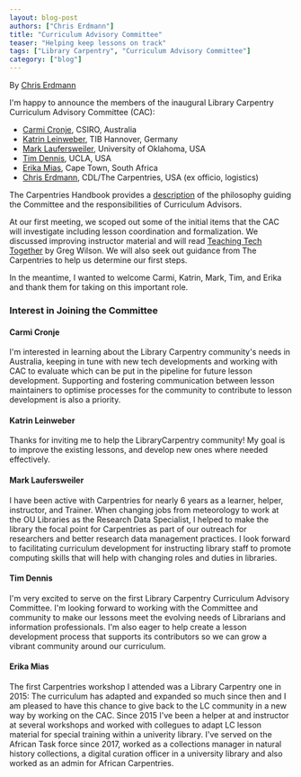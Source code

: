 ```yaml
---
layout: blog-post
authors: ["Chris Erdmann"]
title: "Curriculum Advisory Committee"
teaser: "Helping keep lessons on track"
tags: ["Library Carpentry", "Curriculum Advisory Committee"]
category: ["blog"]
---
```


By [Chris Erdmann](https://twitter.com/libcce)

I'm happy to announce the members of the inaugural Library Carpentry Curriculum Advisory Committee (CAC):

- [Carmi Cronje](https://twitter.com/machinical), CSIRO, Australia
- [Katrin Leinweber](https://twitter.com/gittaca), TIB Hannover, Germany
- [Mark Laufersweiler](https://twitter.com/laufers), University of Oklahoma, USA
- [Tim Dennis](https://twitter.com/jt14den), UCLA, USA
- [Erika Mias](https://twitter.com/erikamias), Cape Town, South Africa
- [Chris Erdmann](https://twitter.com/libcce), CDL/The Carpentries, USA (ex officio, logistics)

The Carpentries Handbook provides a 
[description](https://docs.carpentries.org/topic_folders/lesson_development/lesson_development_roles.html#curriculum-advisory-committee) 
of the philosophy guiding the Committee and the responsibilities of Curriculum Advisors. 

At our first meeting, we scoped out some of the initial items that the CAC will investigate including lesson coordination and formalization. We discussed improving instructor material and will read [Teaching Tech Together](http://teachtogether.tech/en/) by Greg Wilson. We will also seek out guidance from The Carpentries to help us determine our first steps. 

In the meantime, I wanted to welcome Carmi, Katrin, Mark, Tim, and Erika and thank them for taking on this important role. 

### Interest in Joining the Committee  

#### Carmi Cronje

I'm interested in learning about the Library Carpentry community's needs in Australia, keeping in tune with new tech 
developments and working with CAC to evaluate which can be put in the pipeline for future lesson development. 
Supporting and fostering communication between lesson maintainers to optimise processes for the 
community to contribute to lesson development is also a priority.

#### Katrin Leinweber

Thanks for inviting me to help the LibraryCarpentry community! My goal is to improve the existing lessons, and develop new ones where needed effectively.

#### Mark Laufersweiler
I have been active with Carpentries for nearly 6 years as a learner, helper, instructor, and Trainer. When changing jobs from meteorology to work at the OU Libraries as the Research Data Specialist, I helped to make the library the focal point for Carpentries as part of our outreach for researchers and better research data management practices. I look forward to facilitating curriculum development for instructing library staff to promote computing skills that will help with changing roles and duties in libraries.  

#### Tim Dennis
I'm very excited to serve on the first Library Carpentry Curriculum Advisory Committee. I'm looking forward to working with the Committee and community to make our lessons meet the evolving needs of Librarians and information professionals.  I'm also eager to help create a lesson development process that supports its contributors so we can grow a vibrant community around our curriculum. 

#### Erika Mias
The first Carpentries workshop I attended was a Library Carpentry one in 2015: The curriculum has adapted and expanded so much since then and I am pleased to have this chance to give back to the LC community in a new way by working on the CAC. Since 2015 I've been a helper at and instructor at several workshops and worked with collegues to adapt LC lesson material for special training within a univerity library. I've served on the African Task force since 2017, worked as a collections manager in natural history collections, a digital curation officer in a university library and also worked as an admin for African Carpentries. 
